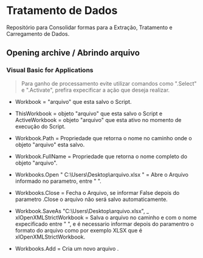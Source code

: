 # Tratamento de Dados
Repositório para Consolidar formas para a Extração, Tratamento e Carregamento de Dados.
## Opening archive / Abrindo arquivo
### Visual Basic for Applications
> Para ganho de processamento  evite utilizar comandos como   ".Select"  e ".Activate", prefira expecificar a ação que deseja realizar. 

- Workbook = "arquivo" que esta salvo o Script.

- ThisWorkbook = objeto "arquivo" que esta salvo o Script e ActiveWorkbook = objeto "arquivo" que esta ativo no momento de execução do Script.

- Workbook.Path = Propriedade que retorna o nome no caminho onde o objeto "arquivo" esta salvo.

- Workbook.FullName = Propriedade que retorna o nome completo do objeto "arquivo".

- Workbooks.Open " C:\Users\Desktop\arquivo.xlsx " = Abre o Arquivo informado no parametro, entre " ".

- Workbooks.Close = Fecha o Arquivo, se informar False depois do parametro .Close o arquivo não será salvo automaticamente.

- Workbook.SaveAs "C:\Users\Desktop\arquivo.xlsx", _
    xlOpenXMLStrictWorkbook = Salva  o arquivo no caminho e com o nome expecificado entre "  ", e  é necessario informar depois do paramentro o formato do arquivo como por exemplo XLSX que é xlOpenXMLStrictWorkbook.

- Workbooks.Add  =  Cria um novo arquivo .
